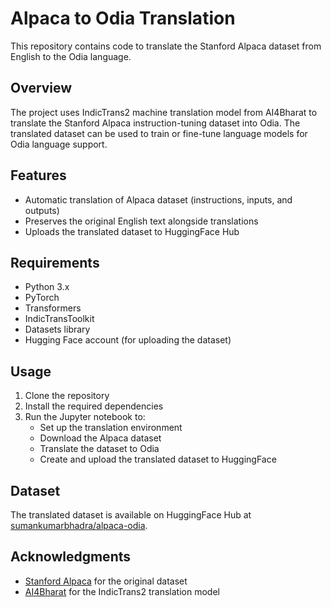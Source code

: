 # Alpaca to Odia Translation

This repository contains code to translate the Stanford Alpaca dataset from English to the Odia language.

## Overview

The project uses IndicTrans2 machine translation model from AI4Bharat to translate the Stanford Alpaca instruction-tuning dataset into Odia. The translated dataset can be used to train or fine-tune language models for Odia language support.

## Features

- Automatic translation of Alpaca dataset (instructions, inputs, and outputs)
- Preserves the original English text alongside translations
- Uploads the translated dataset to HuggingFace Hub

## Requirements

- Python 3.x
- PyTorch
- Transformers
- IndicTransToolkit
- Datasets library
- Hugging Face account (for uploading the dataset)

## Usage

1. Clone the repository
2. Install the required dependencies
3. Run the Jupyter notebook to:
   - Set up the translation environment
   - Download the Alpaca dataset
   - Translate the dataset to Odia
   - Create and upload the translated dataset to HuggingFace

## Dataset

The translated dataset is available on HuggingFace Hub at [sumankumarbhadra/alpaca-odia](https://huggingface.co/datasets/sumankumarbhadra/alpaca-odia).

## Acknowledgments

- [Stanford Alpaca](https://github.com/tatsu-lab/stanford_alpaca) for the original dataset
- [AI4Bharat](https://github.com/AI4Bharat/IndicTrans2) for the IndicTrans2 translation model

